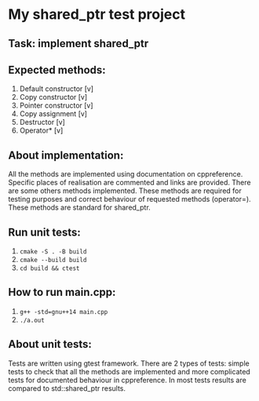 # My shared_ptr test project

## Task: implement shared_ptr

## Expected methods:
1. Default constructor [v]
2. Copy constructor [v]
3. Pointer constructor [v]
4. Copy assignment [v]
5. Destructor [v]
6. Operator* [v]

## About implementation:
All the methods are implemented using documentation on cppreference.
Specific places of realisation are commented and links are provided.
There are some others methods implemented. These methods are required
for testing purposes and correct behaviour of requested methods (operator=).
These methods are standard for shared_ptr.

## Run unit tests:
1. `cmake -S . -B build`
2. `cmake --build build`
3. `cd build && ctest`

## How to run main.cpp:
1. `g++ -std=gnu++14 main.cpp`
2. `./a.out`


## About unit tests:
Tests are written using gtest framework. There are 2 types of tests:
simple tests to check that all the methods are implemented and more
complicated tests for documented behaviour in cppreference. In most
tests results are compared to std::shared_ptr results.
